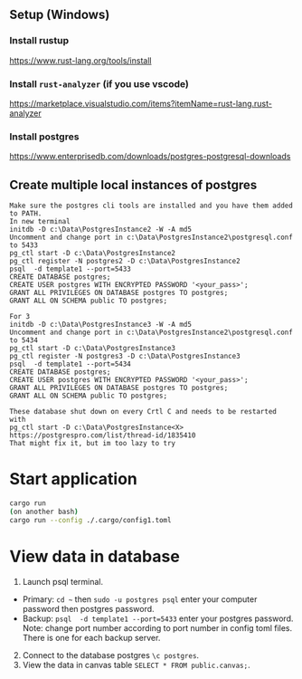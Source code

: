## Setup (Windows)

### Install rustup
https://www.rust-lang.org/tools/install

### Install `rust-analyzer` (if you use vscode)
https://marketplace.visualstudio.com/items?itemName=rust-lang.rust-analyzer

### Install postgres
https://www.enterprisedb.com/downloads/postgres-postgresql-downloads

## Create multiple local instances of postgres
```
Make sure the postgres cli tools are installed and you have them added to PATH.
In new terminal
initdb -D c:\Data\PostgresInstance2 -W -A md5
Uncomment and change port in c:\Data\PostgresInstance2\postgresql.conf to 5433
pg_ctl start -D c:\Data\PostgresInstance2
pg_ctl register -N postgres2 -D c:\Data\PostgresInstance2
psql  -d template1 --port=5433
CREATE DATABASE postgres;
CREATE USER postgres WITH ENCRYPTED PASSWORD '<your_pass>';
GRANT ALL PRIVILEGES ON DATABASE postgres TO postgres;
GRANT ALL ON SCHEMA public TO postgres;

For 3
initdb -D c:\Data\PostgresInstance3 -W -A md5
Uncomment and change port in c:\Data\PostgresInstance2\postgresql.conf to 5434
pg_ctl start -D c:\Data\PostgresInstance3
pg_ctl register -N postgres3 -D c:\Data\PostgresInstance3
psql  -d template1 --port=5434
CREATE DATABASE postgres;
CREATE USER postgres WITH ENCRYPTED PASSWORD '<your_pass>';
GRANT ALL PRIVILEGES ON DATABASE postgres TO postgres;
GRANT ALL ON SCHEMA public TO postgres;

These database shut down on every Crtl C and needs to be restarted with
pg_ctl start -D c:\Data\PostgresInstance<X>
https://postgrespro.com/list/thread-id/1835410
That might fix it, but im too lazy to try
```

# Start application
```bash
cargo run
(on another bash)
cargo run --config ./.cargo/config1.toml
```
# View data in database

1. Launch psql terminal.
- Primary: `cd ~` then `sudo -u postgres psql` enter your computer password then postgres password.
- Backup: `psql  -d template1 --port=5433` enter your postgres password. Note: change port number according to port number in config toml files. There is one for each backup server.

2. Connect to the database postgres `\c postgres`.
3. View the data in canvas table `SELECT * FROM public.canvas;`.

